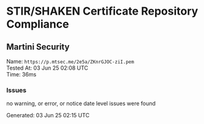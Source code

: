 # STIR/SHAKEN Certificate Repository Compliance

## Martini Security

Name: `https://p.mtsec.me/2e5a/ZKnrGJOC-ziI.pem`\
Tested At: 03 Jun 25 02:08 UTC\
Time: 36ms

### Issues

no warning, or error, or notice date level issues were found

Generated: 03 Jun 25 02:15 UTC